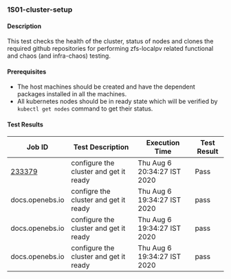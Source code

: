 ### 1S01-cluster-setup

#### Description
 
This test checks the health of the cluster, status of nodes and clones the required github repositories for performing zfs-localpv related functional and chaos (and infra-chaos) testing.

#### Prerequisites

- The host machines should be created and have the dependent packages installed in all the machines.
- All kubernetes nodes should be in ready state which will be verified by `kubectl get nodes` command to get their status.

#### Test Results

| Job ID  |      Test Description         | Execution Time |   Test Result   |
|---------|-------------------------------|----------------|-----------------|
|     <a href="https://gitlab.openebs.ci/openebs/e2e-nativek8s/-/jobs/233379">233379</a>           |  configure the cluster and get it ready           | Thu Aug 6 20:34:27 IST 2020  | Pass |
|     docs.openebs.io           |  configre the cluster and get it ready           | Thu Aug 6 19:34:27 IST 2020  | pass |
|     docs.openebs.io           |  configure the cluster and get it ready           | Thu Aug 6 19:34:27 IST 2020  | pass |
|     docs.openebs.io           |  configure the cluster and get it ready           | Thu Aug 6 19:34:27 IST 2020  | pass |